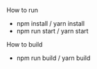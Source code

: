 How to run    
- npm install / yarn install
- npm run start / yarn start

How to build
 - npm run build / yarn build

